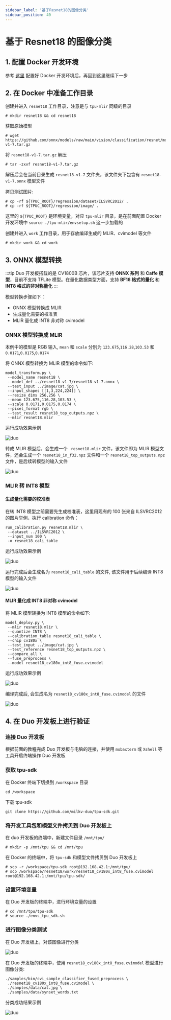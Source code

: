 ```yaml
---
sidebar_label: '基于Resnet18的图像分类'
sidebar_position: 40
---
```


# 基于 Resnet18 的图像分类

## 1. 配置 Docker 开发环境

参考 [这里](https://milkv.io/zh/docs/duo/application-development/tpu/tpu-docker) 配置好 Docker 开发环境后，再回到这里继续下一步

## 2. 在 Docker 中准备工作目录

创建并进入 `resnet18` 工作目录，注意是与 `tpu-mlir` 同级的目录
```
# mkdir resnet18 && cd resnet18
```

获取原始模型
```
# wget https://github.com/onnx/models/raw/main/vision/classification/resnet/model/resnet18-v1-7.tar.gz
```
将 `resnet18-v1-7.tar.gz` 解压
```
# tar -zxvf resnet18-v1-7.tar.gz
```
解压后会在当前目录生成 `resnet18-v1-7` 文件夹，该文件夹下包含有 `resnet18-v1-7.onnx` 模型文件

拷贝测试图片:
```
# cp -rf ${TPUC_ROOT}/regression/dataset/ILSVRC2012/ .
# cp -rf ${TPUC_ROOT}/regression/image/ .
```
这里的 `${TPUC_ROOT}` 是环境变量，对应 `tpu-mlir` 目录，是在前面配置 Docker 开发环境中 `source ./tpu-mlir/envsetup.sh` 这一步加载的

创建并进入 `work` 工作目录，用于存放编译生成的 MLIR、cvimodel 等文件
```
# mkdir work && cd work
```

## 3. ONNX 模型转换

:::tip
Duo 开发板搭载的是 CV1800B 芯片，该芯片支持 **ONNX 系列** 和 **Caffe 模型**，目前不支持 TFLite 模型。在量化数据类型方面，支持 **BF16 格式的量化** 和 **INT8 格式的非对称量化**
:::

模型转换步骤如下：
- ONNX 模型转换成 MLIR
- 生成量化需要的校准表
- MLIR 量化成 INT8 非对称 cvimodel

### ONNX 模型转换成 MLIR

本例中的模型是 RGB 输入, `mean` 和 `scale` 分别为 `123.675`,`116.28`,`103.53` 和 `0.0171`,`0.0175`,`0.0174`

将 ONNX 模型转换为 MLIR 模型的命令如下:
```
model_transform.py \
 --model_name resnet18 \
 --model_def ../resnet18-v1-7/resnet18-v1-7.onnx \
 --test_input ../image/cat.jpg \
 --input_shapes [[1,3,224,224]] \
 --resize_dims 256,256 \
 --mean 123.675,116.28,103.53 \
 --scale 0.0171,0.0175,0.0174 \
 --pixel_format rgb \
 --test_result resnet18_top_outputs.npz \
 --mlir resnet18.mlir
```

运行成功效果示例

![duo](/docs/duo/tpu/duo-tpu-resnet18_05.png)

转成 MLIR 模型后，会生成一个 ` resnet18.mlir` 文件，该文件即为 MLIR 模型文件，还会生成一个 `resnet18_in_f32.npz` 文件和一个 `resnet18_top_outputs.npz` 文件，是后续转模型的输入文件

![duo](/docs/duo/tpu/duo-tpu-resnet18_06.png)

### MLIR 转 INT8 模型

#### 生成量化需要的校准表

在转 INT8 模型之前需要先生成校准表，这里用现有的 100 张来自 ILSVRC2012 的图片举例，执行 calibration 命令：
```
run_calibration.py resnet18.mlir \
 --dataset ../ILSVRC2012 \
 --input_num 100 \
 -o resnet18_cali_table
```

运行成功效果示例

![duo](/docs/duo/tpu/duo-tpu-resnet18_07.png)

运行完成后会生成名为 `resnet18_cali_table` 的文件, 该文件用于后续编译 INT8 模型的输入文件

![duo](/docs/duo/tpu/duo-tpu-resnet18_08.png)

#### MLIR 量化成 INT8 非对称 cvimodel

将 MLIR 模型转换为 INT8 模型的命令如下:
```
model_deploy.py \
 --mlir resnet18.mlir \
 --quantize INT8 \
 --calibration_table resnet18_cali_table \
 --chip cv180x \
 --test_input ../image/cat.jpg \
 --test_reference resnet18_top_outputs.npz \
 --compare_all \
 --fuse_preprocess \
 --model resnet18_cv180x_int8_fuse.cvimodel
```

运行成功效果示例

![duo](/docs/duo/tpu/duo-tpu-resnet18_09.png)

编译完成后, 会生成名为 `resnet18_cv180x_int8_fuse.cvimodel` 的文件

![duo](/docs/duo/tpu/duo-tpu-resnet18_10.png)

## 4. 在 Duo 开发板上进行验证

### 连接 Duo 开发板

根据前面的教程完成 Duo 开发板与电脑的连接，并使用 `mobaxterm` 或 `Xshell` 等工具开启终端操作 Duo 开发板

### 获取 tpu-sdk

在 Docker 终端下切换到 `/workspace` 目录
```
cd /workspace
```

下载 tpu-sdk
```
git clone https://github.com/milkv-duo/tpu-sdk.git
```

### 将开发工具包和模型文件拷贝到 Duo 开发板上

在 duo 开发板的终端中，新建文件目录 `/mnt/tpu/`
```
# mkdir -p /mnt/tpu && cd /mnt/tpu
```

在 Docker 的终端中，将 `tpu-sdk` 和模型文件拷贝到 Duo 开发板上
```
# scp -r /workspace/tpu-sdk root@192.168.42.1:/mnt/tpu/
# scp /workspace/resnet18/work/resnet18_cv180x_int8_fuse.cvimodel root@192.168.42.1:/mnt/tpu/tpu-sdk/
```

### 设置环境变量

在 Duo 开发板的终端中，进行环境变量的设置
```
# cd /mnt/tpu/tpu-sdk
# source ./envs_tpu_sdk.sh
```

### 进行图像分类测试

在 Duo 开发板上，对该图像进行分类

![duo](/docs/duo/tpu/duo-tpu-cat.jpg)

在 Duo 开发板的终端中，使用 `resnet18_cv180x_int8_fuse.cvimodel` 模型进行图像分类:
```
./samples/bin/cvi_sample_classifier_fused_preprocess \
 ./resnet18_cv180x_int8_fuse.cvimodel \
 ./samples/data/cat.jpg \
 ./samples/data/synset_words.txt
```

分类成功结果示例

![duo](/docs/duo/tpu/duo-tpu-resnet18_11.png)
